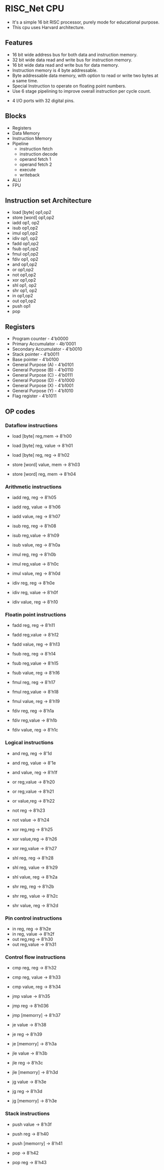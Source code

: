 # RISC_Net CPU

- It's a simple 16 bit RISC processor, purely mode for educational purpose.
- This cpu uses Harvard architecture.

## Features

- 16 bit wide address bus for both data and instruction memory.
- 32 bit wide data read and write bus for instruction memory.
- 16 bit wide data read and write bus for data memory.
- Instruction memory is 4 byte addressable.
- Byte addressable data memory, with option to read or write two bytes at a same time.
- Special Instruction to operate on floating point numbers.
- Use 6 stage pipelining to improve overall instruction per cycle count.
  
<!-- - UART and SPI communications for external device interface.
- 2 timers and 2 counters. -->
  
- 4 I/O ports with 32 digital pins.

## Blocks

- Registers
- Data Memory
- Instruction Memory
- Pipeline
  - instruction fetch
  - instruction decode
  - operand fetch 1
  - operand fetch 2
  - execute
  - writeback
- ALU
- FPU

## Instruction set Architecture

- load \[byte\] op1,op2
- store \[word\] op1,op2
- iadd op1, op2
- isub op1,op2
- imul op1,op2
- idiv op1, op2
- fadd op1,op2
- fsub op1,op2
- fmul op1,op2
- fdiv op1, op2
- and op1,op2
- or op1,op2
- not op1,op2
- xor op1,op2
- shl op1, op2
- shr op1, op2
- in op1,op2
- out op1,op2
- push op1
- pop

## Registers

- Program counter - 4'b0000
- Primary Accumulator - 4b'0001
- Secondary Accumulator - 4'b0010
- Stack pointer - 4'b0011
- Base pointer - 4'b0100
- General Purpose (A) - 4'b0101
- General Purpose (B) - 4'b0110
- General Purpose (C) - 4'b0111
- General Purpose (D) - 4'b1000
- General Purpose (X) - 4'b1001
- General Purpose (Y) - 4'b1010
- Flag register - 4'b1011

## OP codes

### Dataflow instructions

- load \[byte\] reg,mem -> 8'h00
- load \[byte\] reg, value -> 8'h01
- load \[byte\] reg, reg -> 8'h02
  
- store \[word\] value, mem -> 8'h03
- store \[word\] reg, mem -> 8'h04

### Arithmetic instructions

- iadd reg, reg -> 8'h05
- iadd reg, value -> 8'h06
- iadd value, reg -> 8'h07

- isub reg, reg -> 8'h08
- isub reg,value -> 8'h09
- isub value, reg -> 8'h0a
  
- imul reg, reg -> 8'h0b
- imul reg,value -> 8'h0c
- imul value, reg -> 8'h0d
  
- idiv reg, reg -> 8'h0e
- idiv reg, value -> 8'h0f
- idiv value, reg -> 8'h10

### Floatin point instructions

- fadd reg, reg -> 8'h11
- fadd reg,value -> 8'h12
- fadd value, reg -> 8'h13
  
- fsub reg, reg -> 8'h14
- fsub reg,value -> 8'h15
- fsub value, reg -> 8'h16
  
- fmul reg, reg -> 8'h17
- fmul reg,value -> 8'h18
- fmul value, reg -> 8'h19
  
- fdiv reg, reg -> 8'h1a
- fdiv reg,value -> 8'h1b
- fdiv value, reg -> 8'h1c
  
### Logical instructions

- and reg, reg -> 8'1d
- and reg, value -> 8'1e
- and value, reg -> 8'h1f
  
- or reg,value -> 8'h20
- or reg,value -> 8'h21
- or value,reg -> 8'h22
  
- not reg  -> 8'h23
- not value -> 8'h24
  
- xor reg,reg -> 8'h25
- xor value,reg -> 8'h26
- xor reg,value -> 8'h27
  
- shl reg, reg -> 8'h28
- shl reg, value -> 8'h29
- shl value, reg -> 8'h2a
  
- shr reg, reg -> 8'h2b
- shr reg, value -> 8'h2c
- shr value, reg -> 8'h2d
  
### Pin control instructions

- in reg, reg -> 8'h2e
- in reg, value -> 8'h2f
- out reg,reg -> 8'h30
- out reg,value -> 8'h31

### Control flow instructions

- cmp reg, reg -> 8'h32
- cmp reg, value -> 8'h33
- cmp value, reg -> 8'h34

- jmp value -> 8'h35
- jmp reg -> 8'h036
- jmp \[memorry\] -> 8'h37

- je value -> 8'h38
- je reg -> 8'h39
- je \[memorry\] -> 8'h3a

- jle value -> 8'h3b
- jle reg -> 8'h3c
- jle \[memorry\] -> 8'h3d

- jg value -> 8'h3e
- jg reg -> 8'h3d
- jg \[memorry\] -> 8'h3e

### Stack instructions

- push value -> 8'h3f
- push reg -> 8'h40
- push \[memorry\] -> 8'h41
  
- pop  -> 8'h42
- pop reg -> 8'h43
